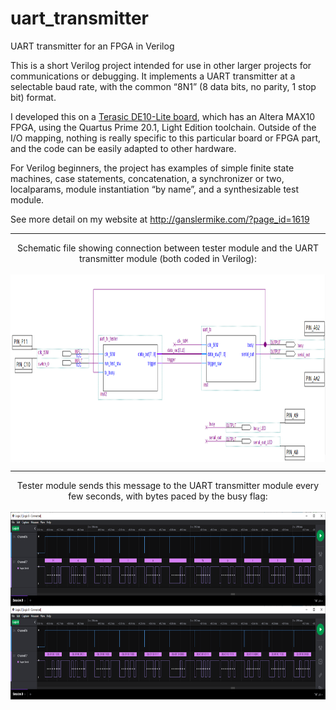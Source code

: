 # uart_transmitter
UART transmitter for an FPGA in Verilog

This is a short Verilog project intended for use in other larger projects for communications or debugging. It implements a UART transmitter at a selectable baud rate, with the common “8N1” (8 data bits, no parity, 1 stop bit) format.

I developed this on a [Terasic DE10-Lite board](https://www.terasic.com.tw/cgi-bin/page/archive.pl?Language=English&No=1021), which has an Altera MAX10 FPGA, using the Quartus Prime 20.1, Light Edition toolchain. Outside of the I/O mapping, nothing is really specific to this particular board or FPGA part, and the code can be easily adapted to other hardware.

For Verilog beginners, the project has examples of simple finite state machines, case statements, concatenation, a synchronizer or two, localparams, module instantiation “by name”, and a synthesizable test module.

See more detail on my website at http://ganslermike.com/?page_id=1619

---

<p align="center">
   Schematic file showing connection between tester module and the UART transmitter module (both coded in Verilog):
   <br> <br>
   <img src="images/uart tx top level entity schematic.PNG" height="300" align="center">
</p>

---

<p align="center">
   Tester module sends this message to the UART transmitter module every few seconds, with bytes paced by the busy flag:
   <br> <br>
   <img src="images/uart tx logic analyzer full message (ascii and bin).png" height="300" align="center">
</p>
        
